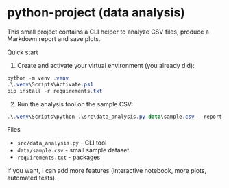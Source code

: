 # python-project (data analysis)

This small project contains a CLI helper to analyze CSV files, produce a
Markdown report and save plots.

Quick start

1. Create and activate your virtual environment (you already did):

```powershell
python -m venv .venv
.\.venv\Scripts\Activate.ps1
pip install -r requirements.txt
```

2. Run the analysis tool on the sample CSV:

```powershell
.\.venv\Scripts\python .\src\data_analysis.py data\sample.csv --report reports/sample_report.md --plots reports/plots
```

Files
- `src/data_analysis.py` - CLI tool
- `data/sample.csv` - small sample dataset
- `requirements.txt` - packages

If you want, I can add more features (interactive notebook, more plots, automated tests).
